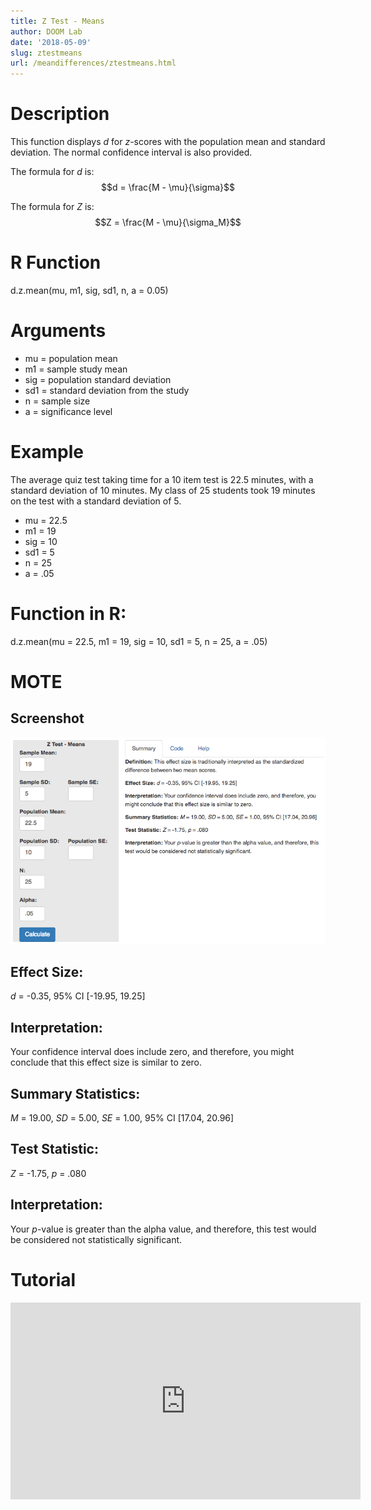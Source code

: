```yaml
---
title: Z Test - Means
author: DOOM Lab
date: '2018-05-09'
slug: ztestmeans
url: /meandifferences/ztestmeans.html
---
```


# Description   

This function displays *d* for *z*-scores with the population mean and standard deviation. The normal confidence interval is also provided. 

The formula for *d* is: $$d = \frac{M - \mu}{\sigma}$$

The formula for *Z* is: $$Z = \frac{M - \mu}{\sigma_M}$$

# R Function

d.z.mean(mu, m1, sig, sd1, n, a = 0.05)

# Arguments 

+ mu = population mean  
+ m1 = sample study mean  
+ sig = population standard deviation  
+ sd1 = standard deviation from the study  
+ n = sample size  
+ a = significance level  

# Example  

The average quiz test taking time for a 10 item test is 22.5 minutes, with a standard deviation of 10 minutes. My class of 25 students took 19 minutes on the test with a standard deviation of 5. 

+ mu = 22.5  
+ m1 = 19
+ sig = 10  
+ sd1 = 5
+ n = 25
+ a = .05

# Function in R: 
d.z.mean(mu = 22.5, m1 = 19, sig = 10, sd1 = 5, n = 25, a = .05)

# MOTE

## Screenshot

![Z-Test Means Screenshot](../images/z-test-means-screen.png)

## Effect Size:

*d* = -0.35, 95% CI [-19.95, 19.25]

## Interpretation: 

Your confidence interval does include zero, and therefore, you might conclude that this effect size is similar to zero.

## Summary Statistics: 

*M* = 19.00, *SD* = 5.00, *SE* = 1.00, 95% CI [17.04, 20.96]

## Test Statistic: 

*Z* = -1.75, *p* = .080

## Interpretation: 

Your *p*-value is greater than the alpha value, and therefore, this test would be considered not statistically significant.

# Tutorial

<iframe width="560" height="315" src="https://www.youtube.com/embed/CyfOS7Ew-Hw" frameborder="0" allow="autoplay; encrypted-media" allowfullscreen></iframe>
